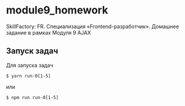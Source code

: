 # module9_homework
SkillFactory: FR. Специализация «Frontend-разработчик». Домашнее задание в рамках Модуля 9 AJAX

## Запуск задач

Для запуска задач

    $ yarn run-0[1-5]
или

    $ npm run run-0[1-5]
